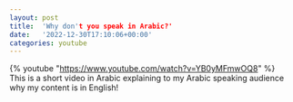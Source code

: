 ```yaml
---
layout: post
title:  'Why don't you speak in Arabic?'
date:   '2022-12-30T17:10:06+00:00'
categories: youtube
---
```

{% youtube  "https://www.youtube.com/watch?v=YB0yMFmwOQ8" %}
<br />
This is a short video in Arabic explaining to my Arabic speaking audience  why my content is in English!

